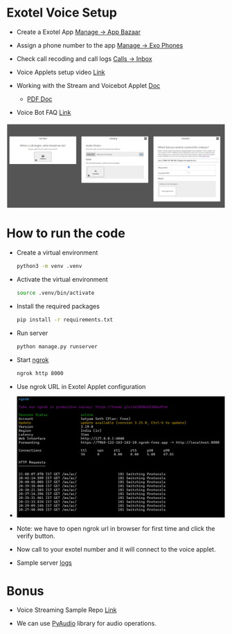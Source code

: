 # Exotel Voice Setup

- Create a Exotel App [Manage -> App Bazaar](https://my.exotel.com/axzorait1/apps)

- Assign a phone number to the app [Manage -> Exo Phones](https://my.exotel.com/axzorait1/numbers)

- Check call recoding and call logs [Calls -> Inbox](https://my.exotel.com/axzorait1/)

- Voice Applets setup video [Link](https://www.loom.com/share/ae049b2f8c654c3cb983fbfaf58dadbe)

- Working with the Stream and Voicebot Applet [Doc](https://support.exotel.com/support/solutions/articles/3000108630-working-with-the-stream-applet)

    - [PDF Doc](./voicebot.pdf)

- Voice Bot FAQ [Link](https://support.exotel.com/support/solutions/articles/3000112112-voice-bot)

![Exotel App Voice Applets Config](voice_applets.png)

# How to run the code

- Create a virtual environment

    ```sh
    python3 -m venv .venv
    ```

- Activate the virtual environment

    ```sh
    source .venv/bin/activate
    ```

- Install the required packages

    ```sh
    pip install -r requirements.txt
    ```

- Run server

    ```sh
    python manage.py runserver
    ```

- Start [ngrok](https://ngrok.com/downloads/)

    ```sh
    ngrok http 8000
    ```

- Use ngrok URL in Exotel Applet configuration

- ![ngrok](ngrok.png)

- Note: we have to open ngrok url in browser for first time and click the verify button.

- Now call to your exotel number and it will connect to the voice applet.

- Sample server [logs](./server.log)

# Bonus

- Voice Streaming Sample Repo [Link](https://github.com/exotel/voice-streaming/tree/main)

- We can use [PyAudio](https://pypi.org/project/PyAudio/) library for audio operations.